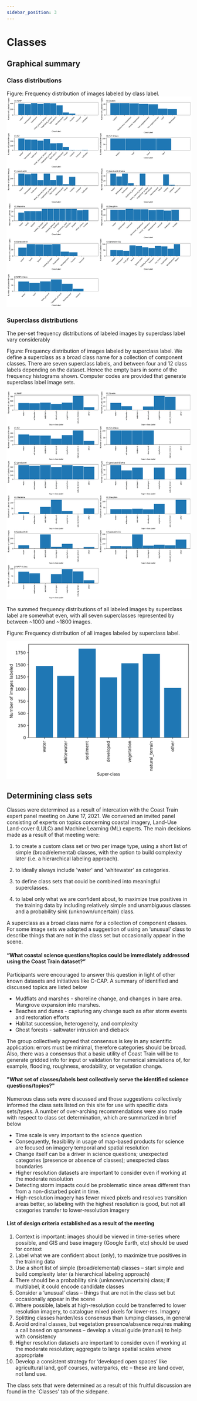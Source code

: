 ```yaml
---
sidebar_position: 3
---
```


# Classes

## Graphical summary

### Class distributions

Figure: Frequency distribution of images labeled by class label. 
![](../../static/img/Num_images_per_datarecord_containing_class.png)

### Superclass distributions
The per-set frequency distributions of labeled images by superclass label vary considerably

Figure: Frequency distribution of images labeled by superclass label. We define a superclass as a broad class name for a collection of component classes. There are seven superclass labels, and between four and 12 class labels depending on the dataset. Hence the empty bars in some of the frequency histograms shown. Computer codes are provided that generate superclass label image sets.

![](../../static/img/Num_images_per_datarecord_containing_superclass.png)

The summed frequency distributions of all labeled images by superclass label are somewhat even, with all seven superclasses represented by between ~1000 and ~1800 images. 

Figure: Frequency distribution of all images labeled by superclass label. 

![](../../static/img/NumLabel_all_datarecords_per_superlabel.png)


## Determining class sets

Classes were determined as a result of intercation with the Coast Train expert panel meeting on June 17, 2021. We convened an invited panel consisting of experts on topics concerning coastal imagery, Land-Use Land-cover (LULC) and Machine Learning (ML) experts. The main decisions made as a result of that meeting were:

1. to create a custom class set or two per image type, using a short list of simple (broad/elemental) classes, with the option to build complexity later (i.e. a hierarchical labeling approach).

2. to ideally always include 'water' and 'whitewater' as categories.

3. to define class sets that could be combined into meaningful superclasses. 

4. to label only what we are confident about, to maximize true positives in the training data by including relatively simple and unambiguous classes and a probability sink (unknown/uncertain) class. 

A superclass as a broad class name for a collection of component classes. For some image sets we adopted a suggestion of using an ‘unusual’ class to describe things that are not in the class set but occasionally appear in the scene. 

#### “What coastal science questions/topics could be immediately addressed using the Coast Train dataset?”
Participants were encouraged to answer this question in light of other known datasets and initiatives like C-CAP. A summary of identified and discussed topics are listed below

* Mudflats and marshes - shoreline change, and changes in bare area. Mangrove expansion into marshes.
* Beaches and dunes - capturing any change such as after storm events and restoration efforts
* Habitat succession, heterogeneity, and complexity
* Ghost forests - saltwater intrusion and dieback

The group collectively agreed that consensus is key in any scientific application: errors must be minimal, therefore categories should be broad. Also, there was a consensus that a basic utility of Coast Train will be to generate gridded info for input or validation for numerical simulations of, for example, flooding, roughness, erodability, or vegetation change.

#### "What set of classes/labels best collectively serve the identified science questions/topics?"

Numerous class sets were discussed and those suggestions collectively informed the class sets listed on this site for use with specific data sets/types. A number of over-arching recommendations were also made with respect to class set determination, which are summarized in brief below

* Time scale is very important to the science question
* Consequently, feasibility in usage of map-based products for science are focused on imagery temporal and spatial resolution
* Change itself can be a driver in science questions; unexpected categories (presence or absence of classes); unexpected class boundaries
* Higher resolution datasets are important to consider even if working at the moderate resolution
* Detecting storm impacts could be problematic since areas different than from a non-disturbed point in time.
* High-resolution imagery has fewer mixed pixels and resolves transition areas better, so labeling with the highest resolution is good, but not all categories transfer to lower-resolution imagery


#### List of design criteria established as a result of the meeting

1. Context is important: images should be viewed in time-series where possible, and GIS and base imagery (Google Earth, etc) should be used for context
2. Label what we are confident about (only), to maximize true positives in the training data
3. Use a short list of simple (broad/elemental) classes – start simple and build complexity later (a hierarchical labeling approach)
4. There should be a probability sink (unknown/uncertain) class; if multilabel, it could encode candidate classes
5. Consider a ‘unusual’ class – things that are not in the class set but occasionally appear in the scene
6. Where possible, labels at high-resolution could be transferred to lower resolution imagery, to catalogue mixed pixels for lower-res. Imagery
7. Splitting classes harder/less consensus than lumping classes, in general
8. Avoid ordinal classes, but vegetation presence/absence requires making a call based on sparseness – develop a visual guide (manual) to help with consistency
9. Higher resolution datasets are important to consider even if working at the moderate resolution; aggregate to large spatial scales where appropriate
10. Develop a consistent strategy for ‘developed open spaces’ like agricultural land, golf courses, waterparks, etc – these are land cover, not land use.

The class sets that were determined as a result of this fruitful discussion are found in the `Classes' tab of the sidepane.

